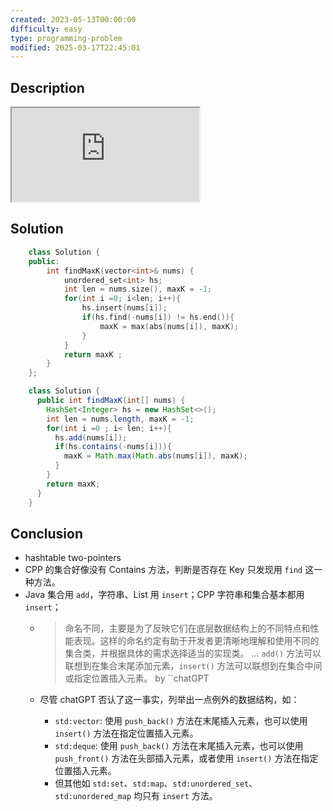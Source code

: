 ```yaml
---
created: 2023-05-13T00:00:00
difficulty: easy
type: programming-problem
modified: 2025-03-17T22:45:01
---
```


## Description

<iframe src="https://leetcode.cn/problems/largest-positive-integer-that-exists-with-its-negative"></iframe>

## Solution

```cpp
    class Solution {
    public:
        int findMaxK(vector<int>& nums) {
            unordered_set<int> hs;
            int len = nums.size(), maxK = -1;
            for(int i =0; i<len; i++){
                hs.insert(nums[i]);
                if(hs.find(-nums[i]) != hs.end()){
                    maxK = max(abs(nums[i]), maxK);
                }
            }
            return maxK ;
        }
    };
```

```java
    class Solution {
      public int findMaxK(int[] nums) {
        HashSet<Integer> hs = new HashSet<>();
        int len = nums.length, maxK = -1;
        for(int i =0 ; i< len; i++){
          hs.add(nums[i]);
          if(hs.contains(-nums[i])){
            maxK = Math.max(Math.abs(nums[i]), maxK);
          }
        }
        return maxK;
      }
    }
```

## Conclusion
  - hashtable two-pointers
  - CPP 的集合好像没有 Contains 方法，判断是否存在 Key 只发现用 `find` 这一种方法。
  - Java 集合用 `add`，字符串、List 用 `insert`；CPP 字符串和集合基本都用 `insert`；
    - > 命名不同，主要是为了反映它们在底层数据结构上的不同特点和性能表现。这样的命名约定有助于开发者更清晰地理解和使用不同的集合类，并根据具体的需求选择适当的实现类。
      ...
      `add()` 方法可以联想到在集合末尾添加元素，`insert()` 方法可以联想到在集合中间或指定位置插入元素。
      by ``chatGPT

    - 尽管 chatGPT 否认了这一事实，列举出一点例外的数据结构，如：
      - `std:vector`: 使用 `push_back()` 方法在末尾插入元素，也可以使用 `insert()` 方法在指定位置插入元素。
      - `std:deque`: 使用 `push_back()` 方法在末尾插入元素，也可以使用 `push_front()` 方法在头部插入元素，或者使用 `insert()` 方法在指定位置插入元素。
      - 但其他如 `std:set`、`std:map`、`std:unordered_set`、`std:unordered_map` 均只有 `insert` 方法。

